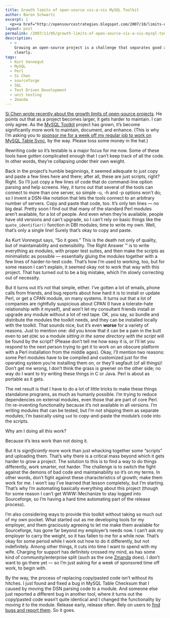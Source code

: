 ```yaml
---
title: Growth limits of open-source vis-a-vis MySQL Toolkit
author: Baron Schwartz
excerpt: |
  <p><a href="http://opensourcestrategies.blogspot.com/2007/10/limits-of-open-source.html">Si Chen wrote recently about the growth limits of open-source projects</a>.  He points out that as a project becomes larger, it gets harder to maintain.  I can only agree.  As the <a href="http://mysqltoolkit.sourceforge.net">MySQL Toolkit</a> project has grown, it's become significantly more work to maintain, document, and enhance.</p>
layout: post
permalink: /2007/11/05/growth-limits-of-open-source-vis-a-vis-mysql-toolkit/
description:
  - >
    Growing an open-source project is a challenge that separates good and bad very
    clearly.
tags:
  - Kurt Vonnegut
  - MySQL
  - Perl
  - Si Chen
  - sourceforge
  - SQL
  - Test Driven Development
  - unit testing
  - Zmanda
---
```

[Si Chen wrote recently about the growth limits of open-source projects][1]. He points out that as a project becomes larger, it gets harder to maintain. I can only agree. As the [MySQL Toolkit][2] project has grown, it&#8217;s become significantly more work to maintain, document, and enhance. (This is why I&#8217;m asking you to [sponsor me for a week off my regular job to work on MySQL Table Sync][3], by the way. Please toss some money in the hat.)

Rewriting code so it&#8217;s testable is a major focus for me now. Some of these tools have gotten complicated enough that I can&#8217;t keep track of all the code. In other words, they&#8217;re collapsing under their own weight.

Back in the project&#8217;s humble beginnings, it seemed adequate to just copy and paste a few lines here and there; after all, these are just scripts, right? Right. So I&#8217;ll just copy a few lines of code that do command-line option parsing and help screens. Hey, it turns out that several of the tools can connect to more than one server, so simple -u, -h and -p options won&#8217;t do; so I invent a DSN-like notation that lets the tools connect to an arbitrary number of servers. Copy and paste that code, too. It&#8217;s only ten lines &#8212; no big deal. Pretty soon I find out that many of the standard Perl modules aren&#8217;t available, for a lot of people. And even when they&#8217;re available, people have old versions and can&#8217;t upgrade, so I can&#8217;t rely on basic things like the `quote_identifier()` function in DBI modules; time to write my own. Well, that&#8217;s only a single line! Surely that&#8217;s okay to copy and paste.

As Kurt Vonnegut says, &#8220;So it goes.&#8221; This is the death not only of quality, but of maintainability and extensibility. The Right Answer &#8482; is to write everything as modules, with proper test suites, and then make the scripts as minimalistic as possible &#8212; essentially gluing the modules together with a few lines of harder-to-test code. That&#8217;s how I&#8217;m used to working, too, but for some reason I can&#8217;t explain, it seemed okay not to work that way with this project. That has turned out to be a big mistake, which I&#8217;m slowly correcting out of necessity.

But it turns out it&#8217;s not that simple, either. I&#8217;ve gotten a lot of emails, phone calls from friends, and bug reports about how hard it is to install or update Perl, or get a CPAN module, on many systems. It turns out that a lot of companies are rightfully suspicious about CPAN (I have a tolerate-hate relationship with it myself), and won&#8217;t let my consultant friends install or upgrade any module without a lot of red tape. OK, you say, so bundle and distribute the modules the toolkit needs, and they can be installed locally with the toolkit. That sounds nice, but it&#8217;s even **worse** for a variety of reasons. Just to mention one: did you know that it can be a pain in the butt even to set `@INC` so a module *sitting in the same directory with the script* will be found by the script? (Please don&#8217;t tell me how easy it is, or I&#8217;ll let you respond to the next person trying to get it to work on an obscure platform with a Perl installation from the middle ages). Okay, I&#8217;ll mention two reasons: some Perl modules have to be compiled and customized just for the operating system you&#8217;re installing them on, or they&#8217;ll segfault (of all things)! Don&#8217;t get me wrong, I don&#8217;t think the grass is greener on the other side; no way do I want to try writing these things in C or Java. Perl is about as portable as it gets.

The net result is that I have to do a lot of little tricks to make these things standalone programs, as much as humanly possible. I&#8217;m trying to reduce dependencies on external modules, even those that are part of core Perl. I&#8217;m re-inventing functionality because it&#8217;s not available in all versions. I&#8217;m writing modules that can be tested, but I&#8217;m not shipping them as separate modules; I&#8217;m basically using `sed` to copy-and-paste the module&#8217;s code into the scripts.

Why am I doing all this work?

Because it&#8217;s less work than not doing it.

But it is *significantly* more work than just whacking together some &#8220;scripts&#8221; and uploading them. That&#8217;s why there is a critical mass beyond which it gets harder to grow a project. The solution to this is to find a way to do things differently, work smarter, not harder. The challenge is to switch the fight against the demons of bad code and maintainability so it&#8217;s on my terms. In other words, don&#8217;t fight against these characteristics of growth; make them work for me. I won&#8217;t say I&#8217;ve learned that lesson completely, but I&#8217;m starting. That&#8217;s why I&#8217;m automating basically everything about this project (though for some reason I can&#8217;t get WWW::Mechanize to stay logged into Sourceforge, so I&#8217;m having a hard time automating part of the release process).

I&#8217;m also considering ways to provide this toolkit without taking so much out of my own pocket. What started out as me developing tools for my employer, and them graciously agreeing to let me make them available for Sourceforge, has gone far beyond my employer&#8217;s needs now. I can&#8217;t ask my employer to carry the weight, so it has fallen to me for a while now. That&#8217;s okay for some period while I work out how to do it differently, but not indefinitely. Among other things, it cuts into time I want to spend with my wife. Charging for support has definitely crossed my mind, as has some kind of community/enterprise split (such as the one [Zmanda][4] does). I don&#8217;t want to go there yet &#8212; so I&#8217;m just asking for a week of sponsored time off work, to begin with.

By the way, the process of replacing copy/pasted code isn&#8217;t without its hitches. I just found and fixed a bug in MySQL Table Checksum that I caused by moving the DSN parsing code to a module. And someone else just reported a different bug in another tool, where it turns out the copy/pasted code wasn&#8217;t quite identical and I changed the functionality by moving it to the module. Release early, release often. Rely on users to [find bugs and report them][5]. So it goes.

 [1]: http://opensourcestrategies.blogspot.com/2007/10/limits-of-open-source.html
 [2]: http://code.google.com/p/maatkit
 [3]: http://www.xaprb.com/blog/2007/10/31/mysql-table-sync-bounty-lets-do-it/
 [4]: http://www.zmanda.com/
 [5]: http://code.google.com/p/maatkit/